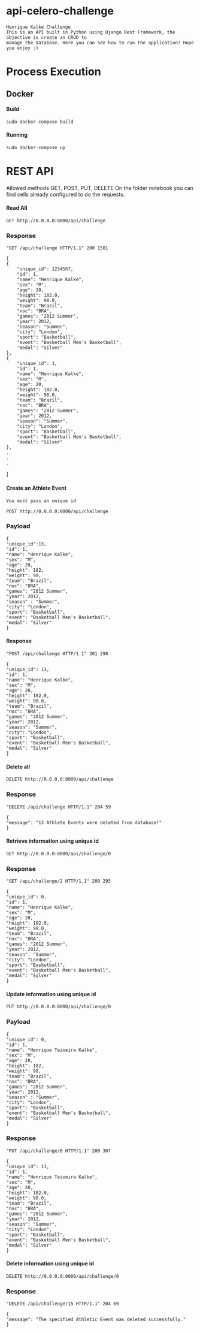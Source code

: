 # api-celero-challenge
    Henrique Kalke Challenge
    This is an API built in Python using Django Rest Framework, the objective is create an CRUD to 
    manage the Database. Here you can see how to run the application! Hope you enjoy :)

# Process Execution

## Docker 

#### Build

    sudo docker-compose build

#### Running

    sudo docker-compose up

# REST API

Allowed methods GET, POST, PUT, DELETE
On the folder notebook you can find cells already configured to do the requests. 

#### Read All

`GET http://0.0.0.0:8000/api/challenge`

### Response

    "GET /api/challenge HTTP/1.1" 200 1501

    [
    {
        "unique_id": 1234567,
        "id": 1,
        "name": "Henrique Kalke",
        "sex": "M",
        "age": 20,
        "height": 182.0,
        "weight": 98.0,
        "team": "Brazil",
        "noc": "BRA",
        "games": "2012 Summer",
        "year": 2012,
        "season": "Summer",
        "city": "London",
        "sport": "Basketball",
        "event": "Basketball Men's Basketball",
        "medal": "Silver"
    },
    {
        "unique_id": 1,
        "id": 1,
        "name": "Henrique Kalke",
        "sex": "M",
        "age": 20,
        "height": 182.0,
        "weight": 98.0,
        "team": "Brazil",
        "noc": "BRA",
        "games": "2012 Summer",
        "year": 2012,
        "season": "Summer",
        "city": "London",
        "sport": "Basketball",
        "event": "Basketball Men's Basketball",
        "medal": "Silver"
    },
    .
    .
    .
]

#### Create an Athlete Event
    You must pass an unique id

`POST http://0.0.0.0:8000/api/challenge`

### Payload

    { 
    "unique_id":13,
    "id": 1,
    "name": "Henrique Kalke",
    "sex": "M",
    "age": 20,
    "height": 182,
    "weight": 98,
    "team": "Brazil",
    "noc": "BRA",
    "games": "2012 Summer",
    "year": 2012,
    "season" : "Summer",
    "city": "London",
    "sport": "Basketball",
    "event": "Basketball Men's Basketball",
    "medal": "Silver"
    }

#### Response

    "POST /api/challenge HTTP/1.1" 201 298

    {
    "unique_id": 13,
    "id": 1,
    "name": "Henrique Kalke",
    "sex": "M",
    "age": 20,
    "height": 182.0,
    "weight": 98.0,
    "team": "Brazil",
    "noc": "BRA",
    "games": "2012 Summer",
    "year": 2012,
    "season": "Summer",
    "city": "London",
    "sport": "Basketball",
    "event": "Basketball Men's Basketball",
    "medal": "Silver"
    }

#### Delete all

`DELETE http://0.0.0.0:8000/api/challenge`

### Response

    "DELETE /api/challenge HTTP/1.1" 204 59

    {
    "message": "13 Athlete Events were deleted from database!"
    }   

#### Retrieve information using unique id

`GET http://0.0.0.0:8000/api/challenge/0`

### Response

    "GET /api/challenge/2 HTTP/1.1" 200 295

    {
    "unique_id": 0,
    "id": 1,
    "name": "Henrique Kalke",
    "sex": "M",
    "age": 20,
    "height": 182.0,
    "weight": 98.0,
    "team": "Brazil",
    "noc": "BRA",
    "games": "2012 Summer",
    "year": 2012,
    "season": "Summer",
    "city": "London",
    "sport": "Basketball",
    "event": "Basketball Men's Basketball",
    "medal": "Silver"
    }

#### Update information using unique id

`PUT http://0.0.0.0:8000/api/challenge/0`

### Payload

    {
    "unique_id": 0,
    "id": 1,
    "name": "Henrique Teixeira Kalke",
    "sex": "M",
    "age": 20,
    "height": 182,
    "weight": 98,
    "team": "Brazil",
    "noc": "BRA",
    "games": "2012 Summer",
    "year": 2012,
    "season" : "Summer",
    "city": "London",
    "sport": "Basketball",
    "event": "Basketball Men's Basketball",
    "medal": "Silver"
    }

### Response

    "PUT /api/challenge/0 HTTP/1.1" 200 307

    {
    "unique_id": 13,
    "id": 1,
    "name": "Henrique Teixeira Kalke",
    "sex": "M",
    "age": 20,
    "height": 182.0,
    "weight": 98.0,
    "team": "Brazil",
    "noc": "BRA",
    "games": "2012 Summer",
    "year": 2012,
    "season": "Summer",
    "city": "London",
    "sport": "Basketball",
    "event": "Basketball Men's Basketball",
    "medal": "Silver"
    }

#### Delete information using unique id

`DELETE http://0.0.0.0:8000/api/challenge/0`

### Response

    "DELETE /api/challenge/15 HTTP/1.1" 204 69

    {
    "message": "The specified Athletic Event was deleted successfully."
    }

